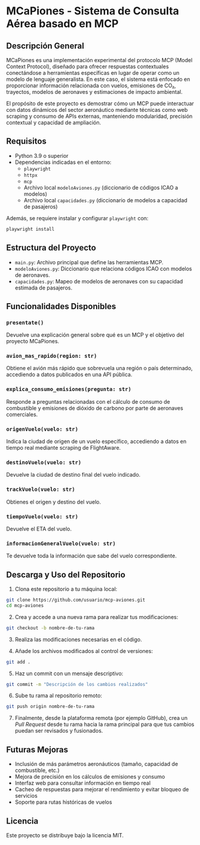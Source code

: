 # MCaPiones - Sistema de Consulta Aérea basado en MCP

## Descripción General

MCaPiones es una implementación experimental del protocolo MCP (Model Context Protocol), diseñado para ofrecer respuestas contextuales conectándose a herramientas específicas en lugar de operar como un modelo de lenguaje generalista. En este caso, el sistema está enfocado en proporcionar información relacionada con vuelos, emisiones de CO₂, trayectos, modelos de aeronaves y estimaciones de impacto ambiental.

El propósito de este proyecto es demostrar cómo un MCP puede interactuar con datos dinámicos del sector aeronáutico mediante técnicas como web scraping y consumo de APIs externas, manteniendo modularidad, precisión contextual y capacidad de ampliación.

## Requisitos

- Python 3.9 o superior
- Dependencias indicadas en el entorno:
  - `playwright`
  - `httpx`
  - `mcp`
  - Archivo local `modeloAviones.py` (diccionario de códigos ICAO a modelos)
  - Archivo local `capacidades.py` (diccionario de modelos a capacidad de pasajeros)

Además, se requiere instalar y configurar `playwright` con:

```bash
playwright install
```

## Estructura del Proyecto

- `main.py`: Archivo principal que define las herramientas MCP.
- `modeloAviones.py`: Diccionario que relaciona códigos ICAO con modelos de aeronaves.
- `capacidades.py`: Mapeo de modelos de aeronaves con su capacidad estimada de pasajeros.

## Funcionalidades Disponibles

### `presentate()`
Devuelve una explicación general sobre qué es un MCP y el objetivo del proyecto MCaPiones.

### `avion_mas_rapido(region: str)`
Obtiene el avión más rápido que sobrevuela una región o país determinado, accediendo a datos publicados en una API pública.

### `explica_consumo_emisiones(pregunta: str)`
Responde a preguntas relacionadas con el cálculo de consumo de combustible y emisiones de dióxido de carbono por parte de aeronaves comerciales.

### `origenVuelo(vuelo: str)`
Indica la ciudad de origen de un vuelo específico, accediendo a datos en tiempo real mediante scraping de FlightAware.

### `destinoVuelo(vuelo: str)`
Devuelve la ciudad de destino final del vuelo indicado.

### `trackVuelo(vuelo: str)`
Obtienes el origen y destino del vuelo.

### `tiempoVuelo(vuelo: str)`
Devuelve el ETA del vuelo.

### `informacionGeneralVuelo(vuelo: str)`
Te devuelve toda la información que sabe del vuelo correspondiente.



## Descarga y Uso del Repositorio

1. Clona este repositorio a tu máquina local:

```bash
git clone https://github.com/usuario/mcp-aviones.git
cd mcp-aviones
```

2. Crea y accede a una nueva rama para realizar tus modificaciones:

```bash
git checkout -b nombre-de-tu-rama
```

3. Realiza las modificaciones necesarias en el código.

4. Añade los archivos modificados al control de versiones:

```bash
git add .
```

5. Haz un commit con un mensaje descriptivo:

```bash
git commit -m "Descripción de los cambios realizados"
```

6. Sube tu rama al repositorio remoto:

```bash
git push origin nombre-de-tu-rama
```

7. Finalmente, desde la plataforma remota (por ejemplo GitHub), crea un *Pull Request* desde tu rama hacia la rama principal para que tus cambios puedan ser revisados y fusionados.

## Futuras Mejoras

- Inclusión de más parámetros aeronáuticos (tamaño, capacidad de combustible, etc.)
- Mejora de precisión en los cálculos de emisiones y consumo
- Interfaz web para consultar información en tiempo real
- Cacheo de respuestas para mejorar el rendimiento y evitar bloqueo de servicios
- Soporte para rutas históricas de vuelos

## Licencia

Este proyecto se distribuye bajo la licencia MIT.
